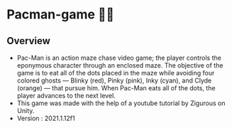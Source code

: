 # Pacman-game 👾🍒
## Overview  
- Pac-Man is an action maze chase video game; the player controls the eponymous character through an enclosed maze. The objective of the game is to eat all of the dots placed in the maze while avoiding four colored ghosts — Blinky (red), Pinky (pink), Inky (cyan), and Clyde (orange) — that pursue him. When Pac-Man eats all of the dots, the player advances to the next level.
- This game was made with the help of a youtube tutorial by Zigurous on Unity.
- Version :  2021.1.12f1
